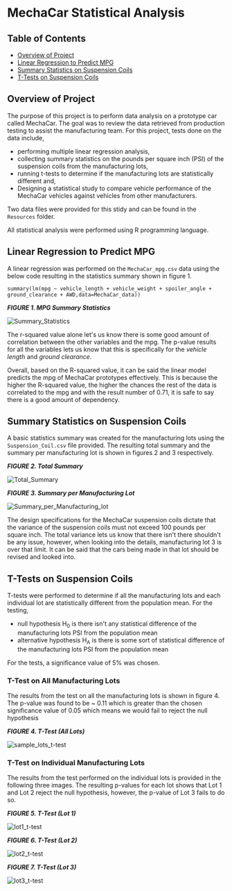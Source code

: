 # MechaCar Statistical Analysis

## Table of Contents
- [Overview of Project](#overview-of-project)
- [Linear Regression to Predict MPG](#linear-regression-to-predict-mpg)
- [Summary Statistics on Suspension Coils](#summary-statistics-on-suspension-coils)
- [T-Tests on Suspension Coils](#t-tests-on-suspension-coils)


## Overview of Project

The purpose of this project is to perform data analysis on a prototype car called MechaCar. The goal was to review the data retrieved from production testing to assist the manufacturing team. For this project, tests done on the data include, 
- performing multiple linear regression analysis, 
- collecting summary statistics on the pounds per square inch (PSI) of the suspension coils from the manufacturing lots,
- running t-tests to determine if the manufacturing lots are statistically different and,
- Designing a statistical study to compare vehicle performance of the MechaCar vehicles against vehicles from other manufacturers.

Two data files were provided for this stidy and can be found in the `Resources` folder.

All statistical analysis were performed using R programming language.

## Linear Regression to Predict MPG

A linear regression was performed on the `MechaCar_mpg.csv` data using the below code resulting in the statistics summary shown in figure 1.

```
summary(lm(mpg ~ vehicle_length + vehicle_weight + spoiler_angle + ground_clearance + AWD,data=MechaCar_data))
```

**_FIGURE 1. MPG Summary Statistics_**

![Summary_Statistics](https://user-images.githubusercontent.com/86085601/136634695-560c1a27-1336-43d1-84ed-55837412edd9.png)


The r-squared value alone let's us know there is some good amount of correlation between the other variables and the mpg. The p-value results for all the variables lets us know that this is specifically for the *vehicle length* and *ground clearance*.

Overall, based on the R-squared value, it can be said the linear model predicts the mpg of MechaCar prototypes effectively. This is because the higher the R-squared value, the higher the chances the rest of the data is correlated to the mpg and with the result number of 0.71, it is safe to say there is a good amount of dependency.

## Summary Statistics on Suspension Coils

A basic statistics summary was created for the manufacturing lots using the `Suspension_Coil.csv` file provided. The resulting total summary and the summary per manufacturing lot is shown in figures 2 and 3 respectively.

**_FIGURE 2. Total Summary_**

![Total_Summary](https://user-images.githubusercontent.com/86085601/136634716-4d283902-3784-4d5d-ada9-1319a48d4df1.png)


**_FIGURE 3. Summary per Manufacturing Lot_**

![Summary_per_Manufacturing_lot](https://user-images.githubusercontent.com/86085601/136634942-e11c53c4-ac08-498c-9131-66350312e8a0.png)


The design specifications for the MechaCar suspension coils dictate that the variance of the suspension coils must not exceed 100 pounds per square inch. The total variance lets us know that there isn't there shouldn't be any issue, however, when looking into the details, manufacturing lot 3 is over that limit. It can be said that the cars being made in that lot should be revised and looked into.

## T-Tests on Suspension Coils

T-tests were performed to determine if all the manufacturing lots and each individual lot are statistically different from the population mean. For the testing,
- null hypothesis H<sub>0</sub> is there isn't any statistical difference of the manufacturing lots PSI from the population mean
- alternative hypothesis H<sub>A</sub> is there is some sort of statistical difference of the manufacturing lots PSI from the population mean

For the tests, a significance value of 5% was chosen.

### T-Test on All Manufacturing Lots

The results from the test on all the manufacturing lots is shown in figure 4. The p-value was found to be ~ 0.11 which is greater than the chosen significance value of 0.05 which means we would fail to reject the null hypothesis

**_FIGURE 4. T-Test (All Lots)_**

![sample_lots_t-test](https://user-images.githubusercontent.com/86085601/136637582-1298df59-de66-4a32-9682-1e6d5fcf663a.png)

### T-Test on Individual Manufacturing Lots

The results from the test performed on the individual lots is provided in the following three images. The resulting p-values for each lot shows that Lot 1 and Lot 2 reject the null hypothesis, however, the p-value of Lot 3 fails to do so.

**_FIGURE 5. T-Test (Lot 1)_**

![lot1_t-test](https://user-images.githubusercontent.com/86085601/136637589-356e78fb-05ea-4521-bfdc-c4623c22e5a6.png)

**_FIGURE 6. T-Test (Lot 2)_**

![lot2_t-test](https://user-images.githubusercontent.com/86085601/136637595-8c90d810-a7db-4cac-8a8a-8f9ed20fa8f4.png)

**_FIGURE 7. T-Test (Lot 3)_**

![lot3_t-test](https://user-images.githubusercontent.com/86085601/136637604-5f671493-cdbc-4595-8144-7c3c9642207f.png)





